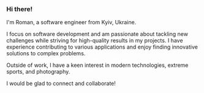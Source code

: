 ### Hi there!

I'm Roman, a software engineer from Kyiv, Ukraine.

I focus on software development and am passionate about tackling new challenges while striving for high-quality results in my projects. I have experience contributing to various applications and enjoy finding innovative solutions to complex problems.

Outside of work, I have a keen interest in modern technologies, extreme sports, and photography.

I would be glad to connect and collaborate!

<!--
**dobyrm/dobyrm** is a ✨ _special_ ✨ repository because its `README.md` (this file) appears on your GitHub profile.

Here are some ideas to get you started:

- 🔭 I’m currently working on ...
- 🌱 I’m currently learning ...
- 👯 I’m looking to collaborate on ...
- 🤔 I’m looking for help with ...
- 💬 Ask me about ...
- 📫 How to reach me: ...
- 😄 Pronouns: ...
- ⚡ Fun fact: ...
-->
